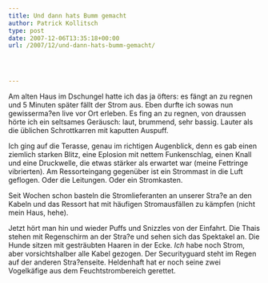 ```yaml
---
title: Und dann hats Bumm gemacht
author: Patrick Kollitsch
type: post
date: 2007-12-06T13:35:18+00:00
url: /2007/12/und-dann-hats-bumm-gemacht/




---
```

Am alten Haus im Dschungel hatte ich das ja öfters: es fängt an zu regnen und 5 Minuten später fällt der Strom aus. Eben durfte ich sowas nun gewisserma?en live vor Ort erleben. Es fing an zu regnen, von draussen hörte ich ein seltsames Geräusch: laut, brummend, sehr bassig. Lauter als die üblichen Schrottkarren mit kaputten Auspuff. 

Ich ging auf die Terasse, genau im richtigen Augenblick, denn es gab einen ziemlich starken Blitz, eine Eplosion mit nettem Funkenschlag, einen Knall und eine Druckwelle, die etwas stärker als erwartet war (meine Fettringe vibrierten). Am Ressorteingang gegenüber ist ein Strommast in die Luft geflogen. Oder die Leitungen. Oder ein Stromkasten. 

Seit Wochen schon basteln die Stromlieferanten an unserer Stra?e an den Kabeln und das Ressort hat mit häufigen Stromausfällen zu kämpfen (nicht mein Haus, hehe). 

Jetzt hört man hin und wieder Puffs und Snizzles von der Einfahrt. Die Thais stehen mit Regenschirm an der Stra?e und sehen sich das Spektakel an. Die Hunde sitzen mit gesträubten Haaren in der Ecke. _Ich_ habe noch Strom, aber vorsichtshalber alle Kabel gezogen. Der Securityguard steht im Regen auf der anderen Stra?enseite. Heldenhaft hat er noch seine zwei Vogelkäfige aus dem Feuchtstrombereich gerettet.